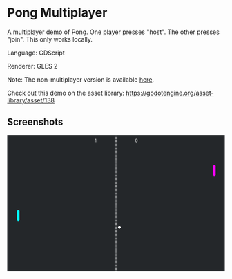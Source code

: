 # Pong Multiplayer

A multiplayer demo of Pong. One player presses "host".
The other presses "join". This only works locally.

Language: GDScript

Renderer: GLES 2

Note: The non-multiplayer version is available [here](https://github.com/godotengine/godot-demo-projects/tree/master/2d/pong).

Check out this demo on the asset library: https://godotengine.org/asset-library/asset/138

## Screenshots

![Screenshot](screenshots/pong_multiplayer.png)
